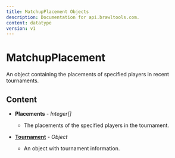 ```yaml
---
title: MatchupPlacement Objects
description: Documentation for api.brawltools.com.
content: datatype
version: v1
---
```


# MatchupPlacement

An object containing the placements of specified players in recent tournaments.

## Content

- **Placements** - _Integer[]_
  - The placements of the specified players in the tournament.

- **<a href="../datatypes/tournament">Tournament</a>** - _Object_
  - An object with tournament information.
